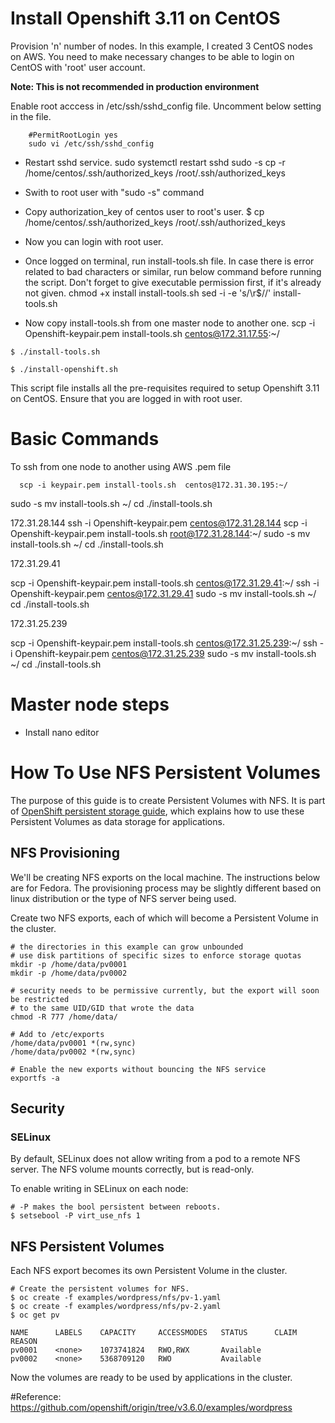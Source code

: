 # Install Openshift 3.11 on CentOS
Provision 'n' number of nodes. In this example, I created 3 CentOS nodes on AWS. You need to make necessary changes to be able to login on CentOS with 'root' user account. 

<B>Note: This is not recommended in production environment </b>

Enable root acccess in /etc/ssh/sshd_config file. Uncomment below setting in the file.
```
	#PermitRootLogin yes
	sudo vi /etc/ssh/sshd_config
```

- Restart sshd service.
	sudo systemctl restart sshd
	sudo -s
	cp -r /home/centos/.ssh/authorized_keys /root/.ssh/authorized_keys
	
- Swith to root user with "sudo -s" command
- Copy authorization_key of centos user to root's user.
	$ cp /home/centos/.ssh/authorized_keys /root/.ssh/authorized_keys
- Now you can login with root user.
- Once logged on terminal, run install-tools.sh file. In case there is error related to bad characters or similar, run below command before running the script. Don't forget to give executable permission first, if it's already not given.
	chmod +x install install-tools.sh
	sed -i -e 's/\r$//' install-tools.sh
- Now copy install-tools.sh from one master node to another one.
	scp -i Openshift-keypair.pem install-tools.sh  centos@172.31.17.55:~/


```
$ ./install-tools.sh
```

```
$ ./install-openshift.sh
```

This script file installs all the pre-requisites required to setup Openshift 3.11 on CentOS. Ensure that you are logged in with root user.

# Basic Commands
To ssh from one node to another using AWS .pem file
```
  scp -i keypair.pem install-tools.sh  centos@172.31.30.195:~/

```
sudo -s
mv install-tools.sh ~/
cd
./install-tools.sh


172.31.28.144
ssh -i Openshift-keypair.pem centos@172.31.28.144
scp -i Openshift-keypair.pem install-tools.sh  root@172.31.28.144:~/
sudo -s
mv install-tools.sh ~/
cd
./install-tools.sh


172.31.29.41

scp -i Openshift-keypair.pem install-tools.sh  centos@172.31.29.41:~/
ssh -i Openshift-keypair.pem centos@172.31.29.41
sudo -s
mv install-tools.sh ~/
cd
./install-tools.sh

172.31.25.239

scp -i Openshift-keypair.pem install-tools.sh  centos@172.31.25.239:~/
ssh -i Openshift-keypair.pem centos@172.31.25.239
sudo -s
mv install-tools.sh ~/
cd
./install-tools.sh



Master node steps
=====================
- Install nano editor









# How To Use NFS Persistent Volumes

The purpose of this guide is to create Persistent Volumes with NFS. It is part of [OpenShift persistent storage guide](../README.md), which explains how to use these Persistent Volumes as data storage for applications.

## NFS Provisioning

We'll be creating NFS exports on the local machine.  The instructions below are for Fedora.  The provisioning process may be slightly different based on linux distribution or the type of NFS server being used.

Create two NFS exports, each of which will become a Persistent Volume in the cluster.

```
# the directories in this example can grow unbounded
# use disk partitions of specific sizes to enforce storage quotas
mkdir -p /home/data/pv0001
mkdir -p /home/data/pv0002

# security needs to be permissive currently, but the export will soon be restricted 
# to the same UID/GID that wrote the data
chmod -R 777 /home/data/

# Add to /etc/exports
/home/data/pv0001 *(rw,sync)
/home/data/pv0002 *(rw,sync)

# Enable the new exports without bouncing the NFS service
exportfs -a

```

## Security

### SELinux

By default, SELinux does not allow writing from a pod to a remote NFS server. The NFS volume mounts correctly, but is read-only.

To enable writing in SELinux on each node:

```
# -P makes the bool persistent between reboots.
$ setsebool -P virt_use_nfs 1
```

## NFS Persistent Volumes

Each NFS export becomes its own Persistent Volume in the cluster.

```
# Create the persistent volumes for NFS.
$ oc create -f examples/wordpress/nfs/pv-1.yaml
$ oc create -f examples/wordpress/nfs/pv-2.yaml
$ oc get pv

NAME      LABELS    CAPACITY     ACCESSMODES   STATUS      CLAIM     REASON
pv0001    <none>    1073741824   RWO,RWX       Available             
pv0002    <none>    5368709120   RWO           Available             

```

Now the volumes are ready to be used by applications in the cluster.

#Reference: https://github.com/openshift/origin/tree/v3.6.0/examples/wordpress 
